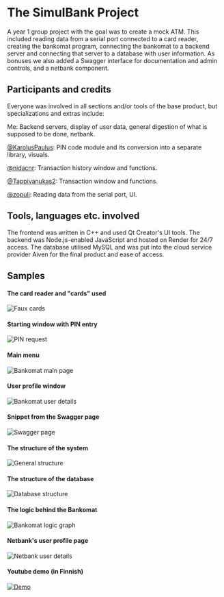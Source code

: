 # The SimulBank Project

A year 1 group project with the goal was to create a mock ATM. This included reading data from a serial port connected to a card reader, creating the bankomat program, connecting the bankomat to a backend server and connecting that server to a database with user information. As bonuses we also added a Swagger interface for documentation and admin controls, and a netbank component.

## Participants and credits
Everyone was involved in all sections and/or tools of the base product, but specializations and extras include:

Me: Backend servers, display of user data, general digestion of what is supposed to be done, netbank.

[@KarolusPaulus](https://github.com/KarolusPaulus): PIN code module and its conversion into a separate library, visuals.

[@nidacnr](https://github.com/nidacnr): Transaction history window and functions.

[@Tappivanukas2](https://github.com/Tappivanukas2): Transaction window and functions.

[@zopuli](https://github.com/zopuli): Reading data from the serial port, UI.

## Tools, languages etc. involved
The frontend was written in C++ and used Qt Creator's UI tools. The backend was Node.js-enabled JavaScript and hosted on Render for 24/7 access. The database utilised MySQL and was put into the cloud service provider Aiven for the final product and ease of access.

## Samples
#### The card reader and "cards" used
![Faux cards](readme_images/bankomat_cards.png?raw=true "Faux cards")

#### Starting window with PIN entry
![PIN request](readme_images/bankomat_pin.png?raw=true "PIN request")

#### Main menu
![Bankomat main page](readme_images/bankomat_menu.png?raw=true "Bankomat main page")

#### User profile window
![Bankomat user details](readme_images/bankomat_user.png?raw=true "Bankomat user details")

#### Snippet from the Swagger page
![Swagger page](readme_images/swagger.png?raw=true "Swagger page")

#### The structure of the system
![General structure](readme_images/structure.png?raw=true "General structure")

#### The structure of the database
![Database structure](readme_images/database.png?raw=true "Database structure")

#### The logic behind the Bankomat
![Bankomat logic graph](readme_images/bankomat_logic.png?raw=true "Bankomat logic graph")

#### Netbank's user profile page
![Netbank user details](readme_images/netbank_profile.png?raw=true "Netbank user details")

#### Youtube demo (in Finnish)
[![Demo](https://img.youtube.com/vi/evrqCWDBZTA/0.jpg)](https://www.youtube.com/watch?v=evrqCWDBZTA)
